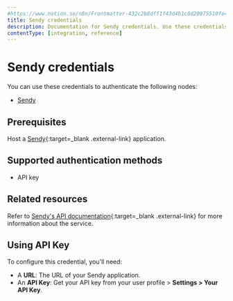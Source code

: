 ```yaml
---
#https://www.notion.so/n8n/Frontmatter-432c2b8dff1f43d4b1c8d20075510fe4
title: Sendy credentials
description: Documentation for Sendy credentials. Use these credentials to authenticate Sendy in n8n, a workflow automation platform.
contentType: [integration, reference]
---
```


# Sendy credentials

You can use these credentials to authenticate the following nodes:

- [Sendy](/integrations/builtin/app-nodes/n8n-nodes-base.sendy.md)

## Prerequisites

Host a [Sendy](https://sendy.co/get-started){:target=_blank .external-link} application.

## Supported authentication methods

- API key

## Related resources

Refer to [Sendy's API documentation](https://sendy.co/api){:target=_blank .external-link} for more information about the service.

## Using API Key

To configure this credential, you'll need:

- A **URL**: The URL of your Sendy application.
- An **API Key**: Get your API key from your user profile > **Settings > Your API Key**.

